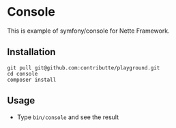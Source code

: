 # Console

This is example of symfony/console for Nette Framework.

## Installation

```
git pull git@github.com:contributte/playground.git
cd console
composer install
```

## Usage

- Type `bin/console` and see the result
